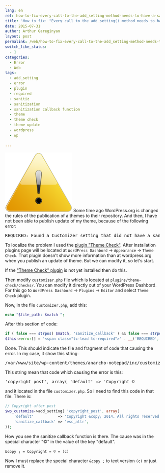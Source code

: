 ```yaml
---
lang: en
ref: how-to-fix-every-call-to-the-add_setting-method-needs-to-have-a-sanitization
title: 'How to fix: "Every call to the add_setting() method needs to have a sanitization"'
date: 2015-07-31
author: Arthur Gareginyan
layout: post
permalink: /web/how-to-fix-every-call-to-the-add_setting-method-needs-to-have-a-sanitization.html
switch_like_status:
  - 1
categories:
  - Error
  - Web
tags:
  - add_setting
  - error
  - plugin
  - required
  - sanitiz
  - sanitization
  - sanitization callback function
  - theme
  - theme check
  - theme update
  - wordpress
  - wp

---
```


![thumb](/images/thumbnail/error.png)
Some time ago WordPress.org is changed the rules of the publication of a themes to their repository. And then, I have not been able to publish update of my theme, because of the following error:


<pre>
REQUIRED: Found a Customizer setting that did not have a sanitization callback function. Every call to the add_setting() method needs to have a sanitization callback function passed.
</pre>

To localize the problem I used the <a href="https://wordpress.org/plugins/theme-check/" target="_blank">plugin "Theme Check"</a>. After installation plugins page will be located at `WordPress Dashbord` → `Appearance` → `Theme Check`. That plugin doesn't show more information than at wordpress.org when you publish an update of theme. But we can modify it, so let's start.

If the <a href="https://wordpress.org/plugins/theme-check/" target="_blank">"Theme Check" plugin</a> is not yet installed then do this.

Then modify `customizer.php` file which is located at `plugins/theme-check/checks/`. You can modify it directly out of your WordPress Dashbord. For this go to `WordPress Dashbord` → `Plugins` → `Editor` and select `Theme Check` plugin.

Now, in the file `customizer.php`, add this:

```php
echo "$file_path: $match ";
```

After this section of code:

```php
if ( false === strpos( $match, 'sanitize_callback' ) && false === strpos( $match, 'sanitize_js_callback' ) ) {
$this->error[] = '<span class="tc-lead tc-required">' . __('REQUIRED','theme-check') . '</span>: ' . __( 'Found a Customizer setting that did not have a sanitization callback function. Every call to the <strong>add_setting()</strong> method needs to have a sanitization callback function passed.', 'theme-check' );
```

Done. This should indicate the file and fragment of code that causing the error. In my case, it show this string:
<pre>
/var/www/site/wp-content/themes/anarcho-notepad/inc/customizer.php: 'copyright_post', array( 'default' => 'Copyright ©
</pre>

This string mean that code which causing the error is this:

<pre>
'copyright_post', array( 'default' => 'Copyright ©
</pre>

and it located in the file `customizer.php`. So I need to find this code in that file. There is:

```php
// Copyright after post
$wp_customize->add_setting( 'copyright_post', array(
	'default'			=> 'Copyright &copy; 2014. All rights reserved.',
	'sanitize_callback'	=> 'esc_attr',
));
```

How you see the sanitize callback function is there. The cause was in the special character "&copy;" in the value of the key "default".

`&copy ; = Copyright = © = (c)`

Now I must replace the special character `&copy ;` to text version `(c)` or just remove it.
